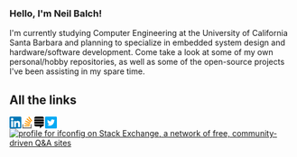 ### Hello, I'm Neil Balch!

I'm currently studying Computer Engineering at the University of California Santa Barbara and planning to specialize in embedded system design and hardware/software development. Come take a look at some of my own personal/hobby repositories, as well as some of the open-source projects I've been assisting in my spare time.

## All the links

<a href="https://www.linkedin.com/in/neilbalch"><img align="left" src="img/LinkedIn.png" alt="LinkedIn Profile" width="21px"/></a>
<a href="https://stackoverflow.com/users/3339274/ifconfig"><img align="left" src="img/StackOverflow.png" alt="Stack Overflow Profile" width="21px"/></a>
<a href="https://stackexchange.com/users/3920449/ifconfig"><img align="left" src="img/StackExchange.png" alt="Stack Exchange Profile" width="21px"/></a>
<a href="https://twitter.com/ifconfig111"><img align="left" src="img/Twitter.png" alt="Twitter Profile" width="21px"/></a>

<a href="https://stackexchange.com/users/3920449/ifconfig"><img src="https://stackexchange.com/users/flair/3920449.png" width="208" height="58" alt="profile for ifconfig on Stack Exchange, a network of free, community-driven Q&amp;A sites" title="profile for ifconfig on Stack Exchange, a network of free, community-driven Q&amp;A sites" /></a>

<!--
**neilbalch/neilbalch** is a ✨ _special_ ✨ repository because its `README.md` (this file) appears on your GitHub profile.

Here are some ideas to get you started:

- 🔭 I’m currently working on ...
- 🌱 I’m currently learning ...
- 👯 I’m looking to collaborate on ...
- 🤔 I’m looking for help with ...
- 💬 Ask me about ...
- 📫 How to reach me: ...
- 😄 Pronouns: ...
- ⚡ Fun fact: ...
-->
